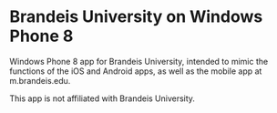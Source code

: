 Brandeis University on Windows Phone 8
============

Windows Phone 8 app for Brandeis University, intended to mimic the functions of the iOS and Android apps, as well as the mobile app at m.brandeis.edu.

This app is not affiliated with Brandeis University.
